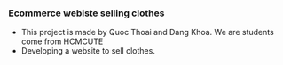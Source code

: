 ### Ecommerce webiste selling clothes 
- This project is made by Quoc Thoai and Dang Khoa. We are students come from HCMCUTE
- Developing a website to sell clothes.

